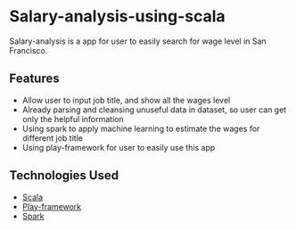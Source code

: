 # Salary-analysis-using-scala

Salary-analysis is a app for user to easily search for wage level in San Francisco.

## Features
- Allow user to input job title, and show all the wages level
- Already parsing and cleansing unuseful data in dataset, so user can get only the helpful information
- Using spark to apply machine learning to estimate the wages for different job title
- Using play-framework for user to easily use this app


## Technologies Used
- [Scala](https://www.scala-lang.org/)
- [Play-framework](https://www.playframework.com/)
- [Spark](http://spark.apache.org/docs/latest/index.html)
